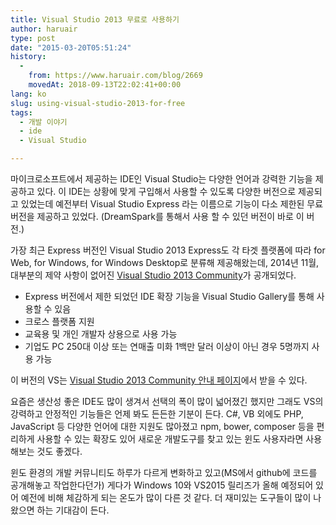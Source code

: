 ```yaml
---
title: Visual Studio 2013 무료로 사용하기
author: haruair
type: post
date: "2015-03-20T05:51:24"
history:
  - 
    from: https://www.haruair.com/blog/2669
    movedAt: 2018-09-13T22:02:41+00:00
lang: ko
slug: using-visual-studio-2013-for-free
tags:
  - 개발 이야기
  - ide
  - Visual Studio

---
```

마이크로소프트에서 제공하는 IDE인 Visual Studio는 다양한 언어과 강력한 기능을 제공하고 있다. 이 IDE는 상황에 맞게 구입해서 사용할 수 있도록 다양한 버전으로 제공되고 있었는데 예전부터 Visual Studio Express 라는 이름으로 기능이 다소 제한된 무료 버전을 제공하고 있었다. (DreamSpark를 통해서 사용 할 수 있던 버전이 바로 이 버전.)

가장 최근 Express 버전인 Visual Studio 2013 Express도 각 타겟 플랫폼에 따라 for Web, for Windows, for Windows Desktop로 분류해 제공해왔는데, 2014년 11월, 대부분의 제약 사항이 없어진 [Visual Studio 2013 Community][1]가 공개되었다.

  * Express 버전에서 제한 되었던 IDE 확장 기능을 Visual Studio Gallery를 통해 사용할 수 있음
  * 크로스 플랫폼 지원
  * 교육용 및 개인 개발자 상용으로 사용 가능
  * 기업도 PC 250대 이상 또는 연매출 미화 1백만 달러 이상이 아닌 경우 5명까지 사용 가능

이 버전의 VS는 [Visual Studio 2013 Community 안내 페이지][1]에서 받을 수 있다.

요즘은 생산성 좋은 IDE도 많이 생겨서 선택의 폭이 많이 넓어졌긴 했지만 그래도 VS의 강력하고 안정적인 기능들은 언제 봐도 든든한 기분이 든다. C#, VB 외에도 PHP, JavaScript 등 다양한 언어에 대한 지원도 많아졌고 npm, bower, composer 등을 편리하게 사용할 수 있는 확장도 있어 새로운 개발도구를 찾고 있는 윈도 사용자라면 사용해보는 것도 좋겠다.

윈도 환경의 개발 커뮤니티도 하루가 다르게 변화하고 있고(MS에서 github에 코드를 공개해놓고 작업한다던가) 게다가 Windows 10와 VS2015 릴리즈가 올해 예정되어 있어 예전에 비해 체감하게 되는 온도가 많이 다른 것 같다. 더 재미있는 도구들이 많이 나왔으면 하는 기대감이 든다.

 [1]: https://www.visualstudio.com/ko-kr/products/visual-studio-community-vs